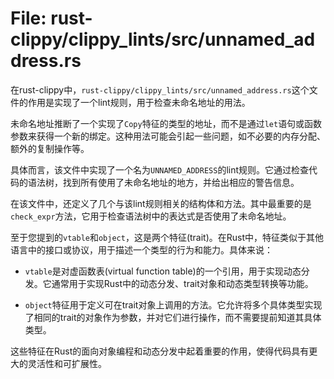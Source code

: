 # File: rust-clippy/clippy_lints/src/unnamed_address.rs

在rust-clippy中，`rust-clippy/clippy_lints/src/unnamed_address.rs`这个文件的作用是实现了一个lint规则，用于检查未命名地址的用法。

未命名地址推断了一个实现了`Copy`特征的类型的地址，而不是通过`let`语句或函数参数来获得一个新的绑定。这种用法可能会引起一些问题，如不必要的内存分配、额外的复制操作等。

具体而言，该文件中实现了一个名为`UNNAMED_ADDRESS`的lint规则。它通过检查代码的语法树，找到所有使用了未命名地址的地方，并给出相应的警告信息。

在该文件中，还定义了几个与该lint规则相关的结构体和方法。其中最重要的是`check_expr`方法，它用于检查语法树中的表达式是否使用了未命名地址。

至于您提到的`vtable`和`object`，这是两个特征(trait)。在Rust中，特征类似于其他语言中的接口或协议，用于描述一个类型的行为和能力。具体来说：

- `vtable`是对虚函数表(virtual function table)的一个引用，用于实现动态分发。它通常用于实现Rust中的动态分发、trait对象和动态类型转换等功能。

- `object`特征用于定义可在trait对象上调用的方法。它允许将多个具体类型实现了相同的trait的对象作为参数，并对它们进行操作，而不需要提前知道其具体类型。

这些特征在Rust的面向对象编程和动态分发中起着重要的作用，使得代码具有更大的灵活性和可扩展性。


